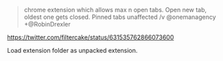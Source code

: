 > chrome extension which allows max n open tabs. Open new tab, oldest one gets closed. Pinned tabs unaffected /v @onemanagency +@RobinDrexler

https://twitter.com/filtercake/status/631535762866073600

Load extension folder as unpacked extension.
